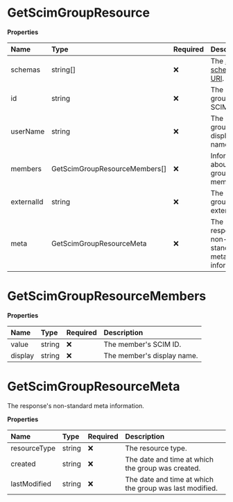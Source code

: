 # GetScimGroupResource

**Properties**

| Name       | Type                          | Required | Description                                                              |
| :--------- | :---------------------------- | :------- | :----------------------------------------------------------------------- |
| schemas    | string[]                      | ❌       | The [SCIM schema URI](https://www.iana.org/assignments/scim/scim.xhtml). |
| id         | string                        | ❌       | The group's SCIM ID.                                                     |
| userName   | string                        | ❌       | The group's display name.                                                |
| members    | GetScimGroupResourceMembers[] | ❌       | Information about the group's members.                                   |
| externalId | string                        | ❌       | The group's external ID.                                                 |
| meta       | GetScimGroupResourceMeta      | ❌       | The response's non-standard meta information.                            |

# GetScimGroupResourceMembers

**Properties**

| Name    | Type   | Required | Description                |
| :------ | :----- | :------- | :------------------------- |
| value   | string | ❌       | The member's SCIM ID.      |
| display | string | ❌       | The member's display name. |

# GetScimGroupResourceMeta

The response's non-standard meta information.

**Properties**

| Name         | Type   | Required | Description                                             |
| :----------- | :----- | :------- | :------------------------------------------------------ |
| resourceType | string | ❌       | The resource type.                                      |
| created      | string | ❌       | The date and time at which the group was created.       |
| lastModified | string | ❌       | The date and time at which the group was last modified. |

<!-- This file was generated by liblab | https://liblab.com/ -->
